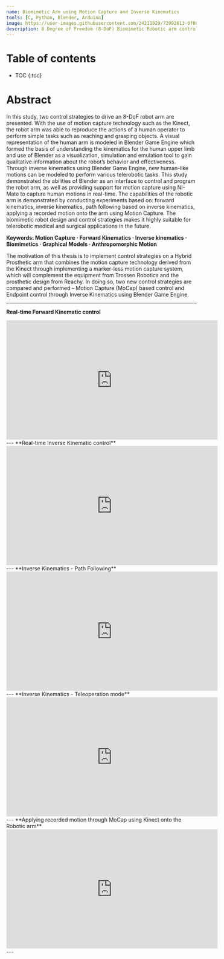 ```yaml
---
name: Biomimetic Arm using Motion Capture and Inverse Kinematics
tools: [C, Python, Blender, Arduino]
image: https://user-images.githubusercontent.com/24211929/72992613-0f00bd80-3e1a-11ea-9b60-6f6660652223.gif
description: 8 Degree of Freedom (8-DoF) Biomimetic Robotic arm control using Blender Game Engine
---
```


# Table of contents 

* TOC
{:toc}

# Abstract

In this study, two control strategies to drive an 8-DoF robot arm are presented. With the use of motion capture technology such as the Kinect, the robot arm was able to reproduce the actions of a human operator to perform simple tasks such as reaching and grasping objects. A visual representation of the human arm is modeled in Blender Game Engine which formed the basis of understanding the kinematics for the human upper limb and use of Blender as a visualization, simulation and emulation tool to gain qualitative information about the robot’s behavior and effectiveness. Through inverse kinematics using Blender Game Engine, new human-like motions can be modeled to perform various telerobotic tasks.  This study demonstrated the abilities of Blender as an interface to control and program the robot arm, as well as providing support for motion capture using NI-Mate to capture human motions in real-time. The capabilities of the robotic arm is demonstrated by conducting experiments based on: forward kinematics, inverse kinematics, path following based on inverse kinematics, applying a recorded motion onto the arm using Motion Capture. The biomimetic robot design and control strategies makes it highly suitable for telerobotic medical and surgical applications in the future.

**Keywords: Motion Capture · Forward Kinematics · Inverse kinematics · Biomimetics · Graphical Models · Anthropomorphic Motion**

The motivation of this thesis is to implement control strategies on a Hybrid Prosthetic arm that combines the motion capture technology derived from the Kinect through implementing a marker-less motion capture system, which will complement the equipment from Trossen Robotics and the prosthetic design from Reachy. In doing so, two new control strategies are compared and performed - Motion Capture (MoCap) based control and Endpoint control through Inverse Kinematics using Blender Game Engine.

---
**Real-time Forward Kinematic control**
<iframe width="560" height="315" src="https://www.youtube.com/embed/PMpMItoWi10" frameborder="0" allow="accelerometer; autoplay; clipboard-write; encrypted-media; gyroscope; picture-in-picture" allowfullscreen></iframe>
---
**Real-time Inverse Kinematic control**
<iframe width="560" height="315" src="https://www.youtube.com/embed/HLasnmpaBvk" frameborder="0" allow="accelerometer; autoplay; clipboard-write; encrypted-media; gyroscope; picture-in-picture" allowfullscreen></iframe>
---
**Inverse Kinematics - Path Following**
<iframe width="560" height="315" src="https://www.youtube.com/embed/C5rUWDf6tCQ" frameborder="0" allow="accelerometer; autoplay; clipboard-write; encrypted-media; gyroscope; picture-in-picture" allowfullscreen></iframe>
---
**Inverse Kinematics - Teleoperation mode**
<iframe width="560" height="315" src="https://www.youtube.com/embed/KM01i11d400" frameborder="0" allow="accelerometer; autoplay; clipboard-write; encrypted-media; gyroscope; picture-in-picture" allowfullscreen></iframe>
---
**Applying recorded motion through MoCap using Kinect onto the Robotic arm**
<iframe width="560" height="315" src="https://www.youtube.com/embed/gC0M-iCVxCw" frameborder="0" allow="accelerometer; autoplay; clipboard-write; encrypted-media; gyroscope; picture-in-picture" allowfullscreen></iframe>
---

